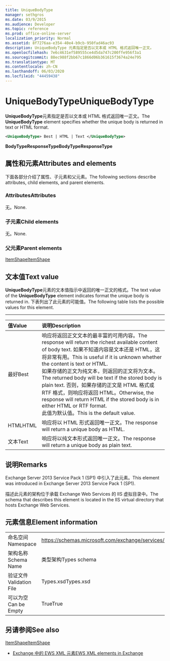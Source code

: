 ```yaml
---
title: UniqueBodyType
manager: sethgros
ms.date: 03/9/2015
ms.audience: Developer
ms.topic: reference
ms.prod: office-online-server
localization_priority: Normal
ms.assetid: 8f7276aa-e354-40e4-b9cb-950fad46ac93
description: UniqueBodyType 元素指定是否以文本或 HTML 格式返回唯一正文。
ms.openlocfilehash: 7e6c4631ef589555ce4d5da747c200ffe956f3a1
ms.sourcegitcommit: 88ec988f2bb67c1866d06b361615f3674a24e795
ms.translationtype: MT
ms.contentlocale: zh-CN
ms.lasthandoff: 06/03/2020
ms.locfileid: "44459438"
---
```

# <a name="uniquebodytype"></a><span data-ttu-id="18e5f-103">UniqueBodyType</span><span class="sxs-lookup"><span data-stu-id="18e5f-103">UniqueBodyType</span></span>

<span data-ttu-id="18e5f-104">**UniqueBodyType**元素指定是否以文本或 HTML 格式返回唯一正文。</span><span class="sxs-lookup"><span data-stu-id="18e5f-104">The **UniqueBodyType** element specifies whether the unique body is returned in text or HTML format.</span></span> 
  
```XML
<UniqueBodyType> Best | HTML | Text </UniqueBodyType>
```

 <span data-ttu-id="18e5f-105">**BodyTypeResponseType**</span><span class="sxs-lookup"><span data-stu-id="18e5f-105">**BodyTypeResponseType**</span></span>
## <a name="attributes-and-elements"></a><span data-ttu-id="18e5f-106">属性和元素</span><span class="sxs-lookup"><span data-stu-id="18e5f-106">Attributes and elements</span></span>

<span data-ttu-id="18e5f-107">下面各部分介绍了属性、子元素和父元素。</span><span class="sxs-lookup"><span data-stu-id="18e5f-107">The following sections describe attributes, child elements, and parent elements.</span></span>
  
### <a name="attributes"></a><span data-ttu-id="18e5f-108">Attributes</span><span class="sxs-lookup"><span data-stu-id="18e5f-108">Attributes</span></span>

<span data-ttu-id="18e5f-109">无。</span><span class="sxs-lookup"><span data-stu-id="18e5f-109">None.</span></span>
  
### <a name="child-elements"></a><span data-ttu-id="18e5f-110">子元素</span><span class="sxs-lookup"><span data-stu-id="18e5f-110">Child elements</span></span>

<span data-ttu-id="18e5f-111">无。</span><span class="sxs-lookup"><span data-stu-id="18e5f-111">None.</span></span>
  
### <a name="parent-elements"></a><span data-ttu-id="18e5f-112">父元素</span><span class="sxs-lookup"><span data-stu-id="18e5f-112">Parent elements</span></span>

[<span data-ttu-id="18e5f-113">ItemShape</span><span class="sxs-lookup"><span data-stu-id="18e5f-113">ItemShape</span></span>](itemshape.md)
  
## <a name="text-value"></a><span data-ttu-id="18e5f-114">文本值</span><span class="sxs-lookup"><span data-stu-id="18e5f-114">Text value</span></span>

<span data-ttu-id="18e5f-115">**UniqueBodyType**元素的文本值指示中返回的唯一正文的格式。</span><span class="sxs-lookup"><span data-stu-id="18e5f-115">The text value of the **UniqueBodyType** element indicates format the unique body is returned in.</span></span> <span data-ttu-id="18e5f-116">下表列出了此元素的可能值。</span><span class="sxs-lookup"><span data-stu-id="18e5f-116">The following table lists the possible values for this element.</span></span> 
  
****

|<span data-ttu-id="18e5f-117">**值**</span><span class="sxs-lookup"><span data-stu-id="18e5f-117">**Value**</span></span>|<span data-ttu-id="18e5f-118">**说明**</span><span class="sxs-lookup"><span data-stu-id="18e5f-118">**Description**</span></span>|
|:-----|:-----|
|<span data-ttu-id="18e5f-119">最好</span><span class="sxs-lookup"><span data-stu-id="18e5f-119">Best</span></span>  <br/> |<span data-ttu-id="18e5f-120">响应将返回正文文本的最丰富的可用内容。</span><span class="sxs-lookup"><span data-stu-id="18e5f-120">The response will return the richest available content of body text.</span></span> <span data-ttu-id="18e5f-121">如果不知道内容是文本还是 HTML，这将非常有用。</span><span class="sxs-lookup"><span data-stu-id="18e5f-121">This is useful if it is unknown whether the content is text or HTML.</span></span>  <br/> <span data-ttu-id="18e5f-122">如果存储的正文为纯文本，则返回的正文将为文本。</span><span class="sxs-lookup"><span data-stu-id="18e5f-122">The returned body will be text if the stored body is plain text.</span></span> <span data-ttu-id="18e5f-123">否则，如果存储的正文是 HTML 格式或 RTF 格式，则响应将返回 HTML。</span><span class="sxs-lookup"><span data-stu-id="18e5f-123">Otherwise, the response will return HTML if the stored body is in either HTML or RTF format.</span></span>  <br/> <span data-ttu-id="18e5f-124">此值为默认值。</span><span class="sxs-lookup"><span data-stu-id="18e5f-124">This is the default value.</span></span>  <br/> |
|<span data-ttu-id="18e5f-125">HTML</span><span class="sxs-lookup"><span data-stu-id="18e5f-125">HTML</span></span>  <br/> |<span data-ttu-id="18e5f-126">响应将以 HTML 形式返回唯一正文。</span><span class="sxs-lookup"><span data-stu-id="18e5f-126">The response will return a unique body as HTML.</span></span>  <br/> |
|<span data-ttu-id="18e5f-127">文本</span><span class="sxs-lookup"><span data-stu-id="18e5f-127">Text</span></span>  <br/> |<span data-ttu-id="18e5f-128">响应将以纯文本形式返回唯一正文。</span><span class="sxs-lookup"><span data-stu-id="18e5f-128">The response will return a unique body as plain text.</span></span>  <br/> |
   
## <a name="remarks"></a><span data-ttu-id="18e5f-129">说明</span><span class="sxs-lookup"><span data-stu-id="18e5f-129">Remarks</span></span>

<span data-ttu-id="18e5f-130">Exchange Server 2013 Service Pack 1 (SP1) 中引入了此元素。</span><span class="sxs-lookup"><span data-stu-id="18e5f-130">This element was introduced in Exchange Server 2013 Service Pack 1 (SP1).</span></span>
  
<span data-ttu-id="18e5f-131">描述此元素的架构位于承载 Exchange Web Services 的 IIS 虚拟目录中。</span><span class="sxs-lookup"><span data-stu-id="18e5f-131">The schema that describes this element is located in the IIS virtual directory that hosts Exchange Web Services.</span></span>
  
## <a name="element-information"></a><span data-ttu-id="18e5f-132">元素信息</span><span class="sxs-lookup"><span data-stu-id="18e5f-132">Element information</span></span>

|||
|:-----|:-----|
|<span data-ttu-id="18e5f-133">命名空间</span><span class="sxs-lookup"><span data-stu-id="18e5f-133">Namespace</span></span>  <br/> |https://schemas.microsoft.com/exchange/services/2006/types  <br/> |
|<span data-ttu-id="18e5f-134">架构名称</span><span class="sxs-lookup"><span data-stu-id="18e5f-134">Schema Name</span></span>  <br/> |<span data-ttu-id="18e5f-135">类型架构</span><span class="sxs-lookup"><span data-stu-id="18e5f-135">Types schema</span></span>  <br/> |
|<span data-ttu-id="18e5f-136">验证文件</span><span class="sxs-lookup"><span data-stu-id="18e5f-136">Validation File</span></span>  <br/> |<span data-ttu-id="18e5f-137">Types.xsd</span><span class="sxs-lookup"><span data-stu-id="18e5f-137">Types.xsd</span></span>  <br/> |
|<span data-ttu-id="18e5f-138">可以为空</span><span class="sxs-lookup"><span data-stu-id="18e5f-138">Can be Empty</span></span>  <br/> |<span data-ttu-id="18e5f-139">True</span><span class="sxs-lookup"><span data-stu-id="18e5f-139">True</span></span>  <br/> |
   
## <a name="see-also"></a><span data-ttu-id="18e5f-140">另请参阅</span><span class="sxs-lookup"><span data-stu-id="18e5f-140">See also</span></span>



[<span data-ttu-id="18e5f-141">ItemShape</span><span class="sxs-lookup"><span data-stu-id="18e5f-141">ItemShape</span></span>](itemshape.md)


- [<span data-ttu-id="18e5f-142">Exchange 中的 EWS XML 元素</span><span class="sxs-lookup"><span data-stu-id="18e5f-142">EWS XML elements in Exchange</span></span>](ews-xml-elements-in-exchange.md)


